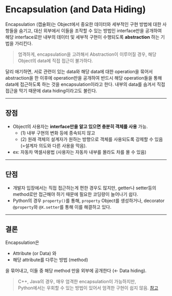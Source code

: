 # Encapsulation (and Data Hiding)

Encapsulation (캡슐화)는 Object에서 중요한 데이터와 세부적인 구현 방법에 대한 사항들을 숨기고, 대신 외부에서 이들을 조작할 수 있는 방법인 interface만을 공개하여 해당 interface로만 내부의 데이터 및 세부적 구현이 수행되도록 **abstraction** 하는 기법을 가리킨다.

> 엄격하게, encapsulation을 고려해서 Abstraction이 이루어질 경우, 해당 Object의 data에 직접 접근이 불가하다.

달리 애기하면, 서로 관련이 있는 data와 해당 data에 대한 operation을 묶어서 abstraction을 한 이후에 operation만을 공개하여 반드시 해당 operation들을 통해 data에 접근하도록 하는 것을 encapsulation이라고 한다. 내부의 data를 숨겨서 직접 접근을 막기 때문에 data hiding이라고도 불린다.

---

## 장점

- Object의 사용자는 **interface만을 알고 있으면 충분히 객체를 사용** 가능.
    - (1) 내부 구현의 변화 등에 종속되지 않고
    - (2) 원래 객체의 설계자가 원하는 방향으로 객체를 사용되도록 강제할 수 있음 (=설계자 의도와 다른 사용을 막음).
- ex: 자동차 액셀사용법 (사용자는 자동차 내부를 몰라도 차를 몰 수 있음)

---

## 단점

- 개발자 입장에서는 직접 접근하는게 편한 경우도 많지만, getter나 setter등의 method로만 접근해야 하기 때문에 필요한 코딩량이 늘어나기 쉽다.
- Python의 경우 `property()`를 통해, `property` Object를 생성하거나, decorator `@property`와 `@X.setter`를 통해 이를 해결하고 있다.

---

## 결론

Encapsulation은

- Attribute (or Data) 와
- 해당 attribute를 다루는 방법 (method)

을 묶어내고, 이들 중 해당 method 만을 외부에 공개한다 (← Data hiding).

> C++, Java의 경우, 매우 엄격한 encapsulation이 가능하지만,  
> Python에서는 우회할 수 있는 방법이 있어서 엄격한 구현이 쉽지 않음. [참고](./oop_3_02_python_encapsulation.md)

